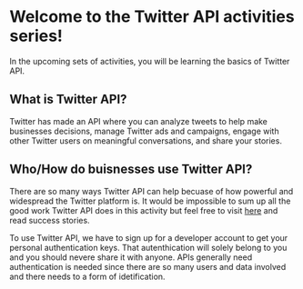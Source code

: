 # Welcome to the Twitter API activities series!

In the upcoming sets of activities, you will be learning the basics of Twitter API.

## What is Twitter API?

Twitter has made an API where you can analyze tweets to help make businesses decisions, manage Twitter ads and campaigns, engage with other Twitter users on meaningful conversations, and share your stories.

## Who/How do buisnesses use Twitter API?

There are so many ways Twitter API can help becuase of how powerful and widespread the Twitter platform is. It would be impossible to sum up all the good work Twitter API does in this activity but feel free to visit [here](https://marketing.twitter.com/na/en/success-stories) and read success stories.

To use Twitter API, we have to sign up for a developer account to get your personal authentication keys. That autenthication will solely belong to you and you should nevere share it with anyone. APIs generally need authentication is needed since there are so many users and data involved and there needs to a form of idetification.

